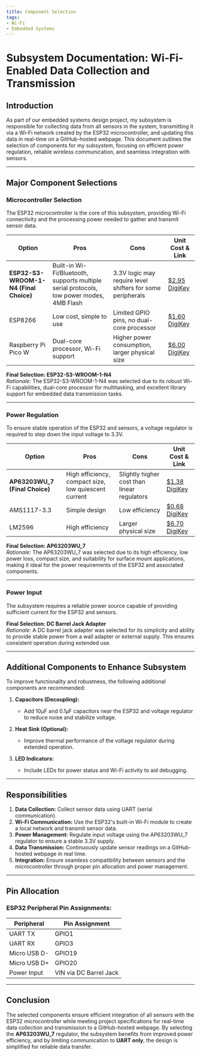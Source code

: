```yaml
---
title: Component Selection
tags:
- Wi-Fi
- Embedded Systems
---
```


# Subsystem Documentation: Wi-Fi-Enabled Data Collection and Transmission

## **Introduction**
As part of our embedded systems design project, my subsystem is responsible for collecting data from all sensors in the system, transmitting it via a Wi-Fi network created by the ESP32 microcontroller, and updating this data in real-time on a GitHub-hosted webpage. This document outlines the selection of components for my subsystem, focusing on efficient power regulation, reliable wireless communication, and seamless integration with sensors.

---

## **Major Component Selections**

### **Microcontroller Selection**
The ESP32 microcontroller is the core of this subsystem, providing Wi-Fi connectivity and the processing power needed to gather and transmit sensor data.

| **Option**               | **Pros**                                                                 | **Cons**                                                       | **Unit Cost & Link**                                                                 |
|---------------------------|-------------------------------------------------------------------------|----------------------------------------------------------------|-------------------------------------------------------------------------------------|
| **ESP32-S3-WROOM-1-N4 (Final Choice)**  | Built-in Wi-Fi/Bluetooth, supports multiple serial protocols, low power modes, 4MB Flash | 3.3V logic may require level shifters for some peripherals      | [$2.95 DigiKey](https://www.digikey.com/en/products/detail/espressif-systems/ESP32-S3-WROOM-1-N4/16162639) |
| ESP8266                  | Low cost, simple to use                                                 | Limited GPIO pins, no dual-core processor                      | [$1.60 DigiKey](https://www.digikey.com/en/products/detail/espressif-systems/ESP8266EX/8028401) |
| Raspberry Pi Pico W      | Dual-core processor, Wi-Fi support                                      | Higher power consumption, larger physical size                 | [$6.00 DigiKey](https://www.digikey.com/en/products/detail/raspberry-pi/SC0918/16627943) |

**Final Selection: ESP32-S3-WROOM-1-N4**  
*Rationale:* The ESP32-S3-WROOM-1-N4 was selected due to its robust Wi-Fi capabilities, dual-core processor for multitasking, and excellent library support for embedded data transmission tasks.

---

### **Power Regulation**
To ensure stable operation of the ESP32 and sensors, a voltage regulator is required to step down the input voltage to 3.3V.

| **Option**           | **Pros**                                                  | **Cons**                                   | **Unit Cost & Link**                                                                 |
|-----------------------|----------------------------------------------------------|-------------------------------------------|-------------------------------------------------------------------------------------|
| **AP63203WU_7 (Final Choice)**    | High efficiency, compact size, low quiescent current  | Slightly higher cost than linear regulators | [$1.38 DigiKey](https://www.digikey.com/en/products/detail/diodes-incorporated/AP63203WU-7/9858426) |
| AMS1117-3.3           | Simple design                                            | Low efficiency                            | [$0.68 DigiKey](https://www.digikey.com/en/products/detail/umw/AMS1117-3-3/17635254) |
| LM2596                | High efficiency                                          | Larger physical size                      | [$6.70 DigiKey](https://www.digikey.com/en/products/detail/texas-instruments/LM2596S-ADJ-NOPB/363705) |

**Final Selection: AP63203WU_7**  
*Rationale:* The AP63203WU_7 was selected due to its high efficiency, low power loss, compact size, and suitability for surface mount applications, making it ideal for the power requirements of the ESP32 and associated components.

---

### **Power Input**
The subsystem requires a reliable power source capable of providing sufficient current for the ESP32 and sensors.

**Final Selection: DC Barrel Jack Adapter**  
*Rationale:* A DC barrel jack adapter was selected for its simplicity and ability to provide stable power from a wall adapter or external supply. This ensures consistent operation during extended use.

---

## **Additional Components to Enhance Subsystem**
To improve functionality and robustness, the following additional components are recommended:

1. **Capacitors (Decoupling):**
   - Add 10µF and 0.1µF capacitors near the ESP32 and voltage regulator to reduce noise and stabilize voltage.
   
2. **Heat Sink (Optional):**
   - Improve thermal performance of the voltage regulator during extended operation.

3. **LED Indicators:**
   - Include LEDs for power status and Wi-Fi activity to aid debugging.

---

## **Responsibilities**

1. **Data Collection:** Collect sensor data using UART (serial communication).
2. **Wi-Fi Communication:** Use the ESP32's built-in Wi-Fi module to create a local network and transmit sensor data.
3. **Power Management:** Regulate input voltage using the AP63203WU_7 regulator to ensure a stable 3.3V supply.
4. **Data Transmission:** Continuously update sensor readings on a GitHub-hosted webpage in real time.
5. **Integration:** Ensure seamless compatibility between sensors and the microcontroller through proper pin allocation and power management.

---

## **Pin Allocation**

### ESP32 Peripheral Pin Assignments:
| Peripheral      | Pin Assignment |
|------------------|----------------|
| UART TX          | GPIO1          |
| UART RX          | GPIO3          |
| Micro USB D-     | GPIO19         |
| Micro USB D+     | GPIO20         |
| Power Input      | VIN via DC Barrel Jack |

---

## **Conclusion**

The selected components ensure efficient integration of all sensors with the ESP32 microcontroller while meeting project specifications for real-time data collection and transmission to a GitHub-hosted webpage. By selecting the **AP63203WU_7** regulator, the subsystem benefits from improved power efficiency, and by limiting communication to **UART only**, the design is simplified for reliable data transfer.

